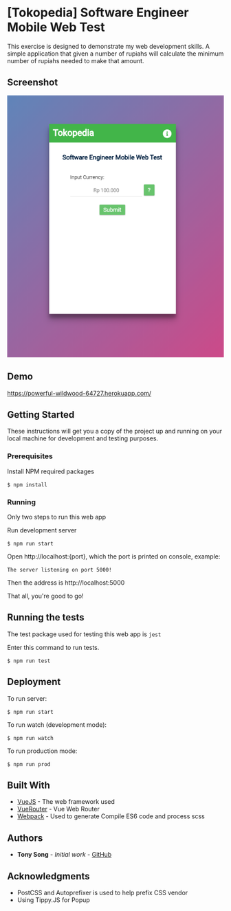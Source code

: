 # [Tokopedia] Software Engineer Mobile Web Test

This exercise is designed to demonstrate my web development skills. A simple application that given a number of rupiahs will calculate the minimum number of rupiahs needed to make that amount. 

## Screenshot
![alt text](https://raw.githubusercontent.com/tonywei92/tokopedia-test/master/screenshot.png)


## Demo
https://powerful-wildwood-64727.herokuapp.com/

## Getting Started

These instructions will get you a copy of the project up and running on your local machine for development and testing purposes.

### Prerequisites

Install NPM required packages

```
$ npm install
```

### Running

Only two steps to run this web app

Run development server

```
$ npm run start
```

Open http://localhost:{port}, which the port is printed on console, example:

```
The server listening on port 5000!
```
Then the address is http://localhost:5000

That all, you're good to go!

## Running the tests

The test package used for testing this web app is `jest`

Enter this command to run tests.

```
$ npm run test
```

## Deployment

To run server:
```
$ npm run start
```

To run watch (development mode):
```
$ npm run watch
```

To run production mode:
```
$ npm run prod
```

## Built With

* [VueJS](http://www.dropwizard.io/1.0.2/docs/) - The web framework used
* [VueRouter](https://router.vuejs.org/) - Vue Web Router
* [Webpack](https://webpack.js.org/) - Used to generate Compile ES6 code and process scss


## Authors

* **Tony Song** - *Initial work* - [GitHub](https://github.com/tonywei92)

## Acknowledgments

* PostCSS and Autoprefixer is used to help prefix CSS vendor
* Using Tippy.JS for Popup
